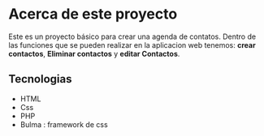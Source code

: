 # Acerca de este proyecto 

Este es un proyecto básico para crear una agenda de contatos. Dentro de las funciones que se pueden realizar en la aplicacion web tenemos: **crear contactos**, **Eliminar contactos** y **editar Contactos**.

## Tecnologias 

- HTML
- Css
- PHP
- Bulma : framework de css 

